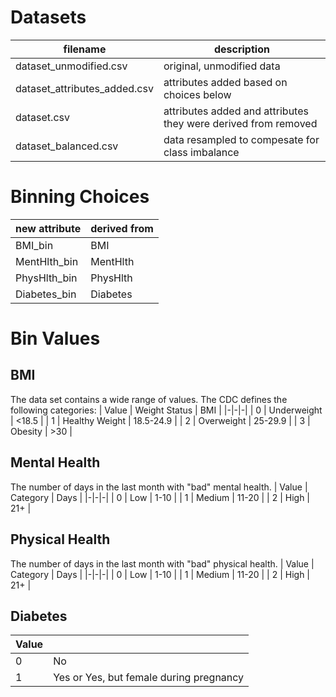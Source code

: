 # Datasets
| filename | description |
|-|-|
| dataset_unmodified.csv | original, unmodified data |
| dataset_attributes_added.csv | attributes added based on choices below |
| dataset.csv | attributes added and attributes they were derived from removed |
| dataset_balanced.csv | data resampled to compesate for class imbalance |

# Binning Choices
| new attribute | derived from |
|-|-|
| BMI_bin | BMI |
| MentHlth_bin | MentHlth |
| PhysHlth_bin | PhysHlth |
| Diabetes_bin | Diabetes |

# Bin Values
## BMI
The data set contains a wide range of values. The CDC defines the following categories:
| Value | Weight Status | BMI |
|-|-|-|
| 0 | Underweight | <18.5 |
| 1 | Healthy Weight | 18.5-24.9 |
| 2 | Overweight | 25-29.9 |
| 3 | Obesity | >30 |

## Mental Health
The number of days in the last month with "bad" mental health.
| Value | Category | Days |
|-|-|-|
| 0 | Low | 1-10 |
| 1 | Medium | 11-20 |
| 2 | High | 21+ |

## Physical Health
The number of days in the last month with "bad" physical health.
| Value | Category | Days |
|-|-|-|
| 0 | Low | 1-10 |
| 1 | Medium | 11-20 |
| 2 | High | 21+ |

## Diabetes
| Value | |
|-|-|
| 0 | No |
| 1 | Yes or Yes, but female during pregnancy |
